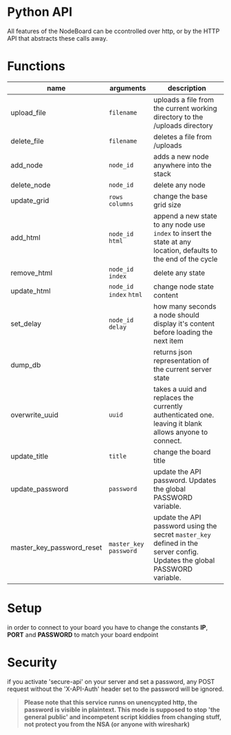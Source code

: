 # Python API
All features of the NodeBoard can be ccontrolled over http, or by the HTTP API that abstracts these calls away.

# Functions
|name|arguments|description
|---|---|---
upload_file|`filename`|uploads a file from the current working directory to the /uploads directory
delete_file|`filename`|deletes a file from /uploads
add_node|`node_id`| adds a new node anywhere into the stack
delete_node|`node_id`|delete any node
update_grid|`rows` `columns`|change the base grid size
add_html|`node_id` `html`|append a new state to any node use `index` to insert the state at any location, defaults to the end of the cycle
remove_html|`node_id` `index`| delete any state
update_html|`node_id` `index` `html`|change node state content
set_delay|`node_id` `delay`| how many seconds a node should display it's content before loading the next item
dump_db||returns json representation of the current server state
overwrite_uuid|`uuid`|takes a uuid and replaces the currently authenticated one. leaving it blank allows anyone to connect.
update_title|`title`|change the board title
update_password|`password`|update the API password. Updates the global PASSWORD variable.
master_key_password_reset|`master_key` `password`|update the API password using the secret `master_key` defined in the server config. Updates the global PASSWORD variable.

# Setup
in order to connect to your board you have to change the constants **IP**, **PORT** and **PASSWORD**
to match your board endpoint

# Security
if you activate 'secure-api' on your server and set a password, any POST request without
the 'X-API-Auth' header set to the password will be ignored.

>**Please note that this service runns on unencypted http, the password is visible in plaintext.
This mode is supposed to stop 'the general public' and incompetent script kiddies from
changing stuff, not protect you from the NSA (or anyone with wireshark)**
